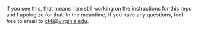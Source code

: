 If you see this, that means I am still working on the instructions for this repo and I apologize for that.
In the meantime, if you have any questions, feel free to email to xf4j@virginia.edu.
